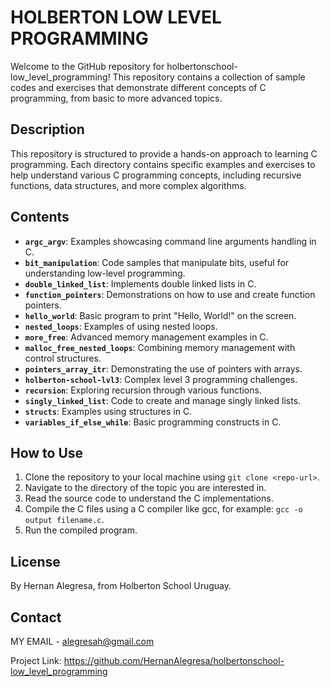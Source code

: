 # HOLBERTON LOW LEVEL PROGRAMMING

Welcome to the GitHub repository for holbertonschool-low_level_programming! This repository contains a collection of sample codes and exercises that demonstrate different concepts of C programming, from basic to more advanced topics.

## Description

This repository is structured to provide a hands-on approach to learning C programming. Each directory contains specific examples and exercises to help understand various C programming concepts, including recursive functions, data structures, and more complex algorithms.

## Contents

- **`argc_argv`**: Examples showcasing command line arguments handling in C.
- **`bit_manipulation`**: Code samples that manipulate bits, useful for understanding low-level programming.
- **`double_linked_list`**: Implements double linked lists in C.
- **`function_pointers`**: Demonstrations on how to use and create function pointers.
- **`hello_world`**: Basic program to print "Hello, World!" on the screen.
- **`nested_loops`**: Examples of using nested loops.
- **`more_free`**: Advanced memory management examples in C.
- **`malloc_free_nested_loops`**: Combining memory management with control structures.
- **`pointers_array_itr`**: Demonstrating the use of pointers with arrays.
- **`holberton-school-lvl3`**: Complex level 3 programming challenges.
- **`recursion`**: Exploring recursion through various functions.
- **`singly_linked_list`**: Code to create and manage singly linked lists.
- **`structs`**: Examples using structures in C.
- **`variables_if_else_while`**: Basic programming constructs in C.

## How to Use

1. Clone the repository to your local machine using `git clone <repo-url>`.
2. Navigate to the directory of the topic you are interested in.
3. Read the source code to understand the C implementations.
4. Compile the C files using a C compiler like gcc, for example: `gcc -o output filename.c`.
5. Run the compiled program.

## License

By Hernan Alegresa, from Holberton School Uruguay.

## Contact

MY EMAIL - alegresah@gmail.com

Project Link: https://github.com/HernanAlegresa/holbertonschool-low_level_programming
